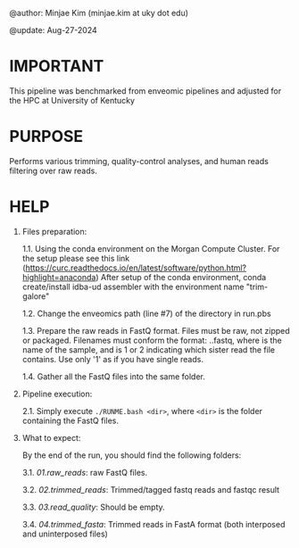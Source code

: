 @author: Minjae Kim (minjae.kim at uky dot edu)

@update: Aug-27-2024

# IMPORTANT

This pipeline was benchmarked from enveomic pipelines and adjusted for the HPC at University of Kentucky

# PURPOSE

Performs various trimming, quality-control analyses, and human reads filtering over raw reads.

# HELP

1. Files preparation:

   1.1. Using the conda environment on the Morgan Compute Cluster. For the setup please see this link 
   		(https://curc.readthedocs.io/en/latest/software/python.html?highlight=anaconda)
   		After setup of the conda environment, conda create/install idba-ud assembler with the environment name "trim-galore"
   
   1.2. Change the enveomics path (line #7) of the directory in run.pbs 
   
   1.3. Prepare the raw reads in FastQ format. Files must be raw, not zipped or packaged.
      Filenames must conform the format: <name>.<sis>.fastq, where <name> is the name
      of the sample, and <sis> is 1 or 2 indicating which sister read the file contains.
      Use only '1' as <sis> if you have single reads.
   
   1.4. Gather all the FastQ files into the same folder.

2. Pipeline execution:
   
   2.1. Simply execute `./RUNME.bash <dir>`, where `<dir>` is the folder containing
      the FastQ files.

3. What to expect:

   By the end of the run, you should find the following folders:
   
   3.1. *01.raw_reads*: raw FastQ files.
   
   3.2. *02.trimmed_reads*: Trimmed/tagged fastq reads and fastqc result

   3.3. *03.read_quality*: Should be empty. 

   3.4. *04.trimmed_fasta*: Trimmed reads in FastA format (both interposed and uninterposed files) 

